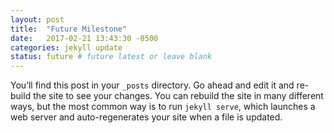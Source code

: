 ```yaml
---
layout: post
title:  "Future Milestone"
date:   2017-02-21 13:43:30 -0500
categories: jekyll update
status: future # future latest or leave blank
---
```

You’ll find this post in your `_posts` directory. Go ahead and edit it and re-build the site to see your changes. You can rebuild the site in many different ways, but the most common way is to run `jekyll serve`, which launches a web server and auto-regenerates your site when a file is updated.
